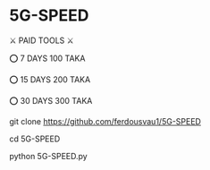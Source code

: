 # 5G-SPEED


⚔️ PAID TOOLS ⚔️

⭕ 7 DAYS 100 TAKA

⭕ 15 DAYS 200 TAKA

⭕ 30 DAYS 300 TAKA

git clone https://github.com/ferdousvau1/5G-SPEED

cd 5G-SPEED

python 5G-SPEED.py
